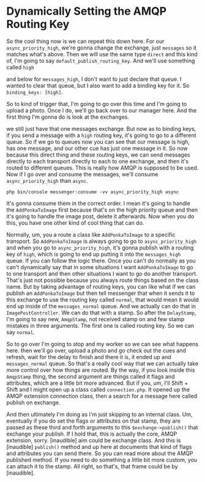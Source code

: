 # Dynamically Setting the AMQP Routing Key

So the cool
thing now is we can repeat this down here. For our `async_priority_high`, we're gonna
change the exchange, just `messages` so it matches what's above. Then we will use the
same type `direct` and this kind of, I'm going to say `default_publish_routing_key`.
And we'll use something called `high`

and below for `messages_high`, I don't want to just declare that queue. I wanted to clear
that queue, but I also want to add a binding key for it. So `binding_keys: [high]`.

So to kind of trigger that, I'm going to go over this time and I'm going to upload a
photo. Once I do, we'll go back over to our manager here. And the first thing I'm
gonna do is look at the exchanges.

we still just have that one messages exchange. But now as to binding keys, if you
send a message with a `high` routing key, it's going to go to a different queue. So if
we go to queues now you can see that our message is high, has one message, and
our other cue has just one message in it. So now because this direct thing and these
routing keys, we can send messages directly to each transport directly to each to one
exchange, and then it's routed to different queues. This is really how AMQP is
supposed to be used. Now if I go over and consume the messages, we'll consume
`async_priority_high` than `async`.

```terminal-silent
php bin/console messenger:consume -vv async_priority_high async
```

It's gonna consume them in the correct order. I mean it's
going to handle the `AddPonkaToImage` first because that's on the high priority queue
and then it's going to handle the image post, delete it afterwards. Now when you do
this, you have one other kind of cool thing that can do.

Normally, um, you a route a class like `AddPonkaToImage` to a specific transport.
So `AddPonkaToImage` is always going to go to `async_priority_high` and when you go to
`async_priority_high`, it's gonna publish with a routing key of `high`, which is going to
end up putting it into the `messages_high` queue. If you can follow the logic there.
Once you can't do normally as you can't dynamically say that in some situations I
want `AddPonkaToImage` to go to one transport and then other situations I
want to go do another transport. That's just not possible because you always route
things based on the class name. But by taking advantage of routing keys, you can like
what if we can publish an `AddPonkaToImage` but then tell messenger that when it
sends it to this exchange to use the routing key called `normal`, that would mean it
would end up inside of the `messages_normal` queue. And we actually can do that in
`ImagePostController`. We can do that with a stamp. So after the `DelayStamp`, I'm
going to say new, `AmqpStamp`, not received stamp on and few stamp mistakes in three
arguments. The first one is called routing key. So we can say `normal`.

So to go over I'm going to stop and my worker so we can see what happens here.
then we'll go over, upload a photo and go check out the cues and refresh,
wait for the delay to finish and there it is, it ended up and `messages_normal` queue.
So that's a really cool way that we can actually take more control over how things
are routed. By the way, if you look inside this `AmqpStamp` thing, the second
argument are things called it flags and attributes, which are a little bit more
advanced. But if you, um, I'll Shift + Shift and I might open up a class called
`connection.php`. It opened up the AMQP extension connection class, then a search
for a message here called publish on exchange.

And then ultimately I'm doing as I'm just skipping to an internal class. Um,
eventually if you do set the flags or attributes on that stamp, they are passed as
these third and forth arguments to this `$exchange->publish()` that exchange your
publish. If I hold that, this is actually the core, AMQP extension, sorry.
[inaudible] aim could be exchange class. And this is [inaudible] `publish()` method and
up here at documents that kind of flags and attributes you can send there. So you can
read more about the AMQP published method. If you need to do something a little bit
more custom, you can attach it to the stamp. All right, so that's, that frame could
be by [inaudible].
